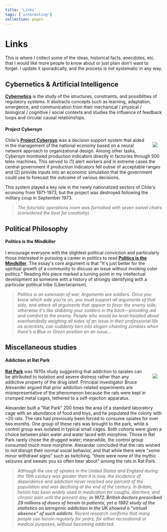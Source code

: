 ```yaml
---
title: 'Links'
tags: ['interesting']
collection: pages
---
```



# Links

This is where I collect some of the ideas, historical facts, anecdotes, etc. that I would like more people to know about or just plain don't want to forget. I update it sporadically, and the process is not systematic in any way.



## Cybernetics & Artificial Intelligence

[**Cybernetics**](http://en.wikipedia.org/wiki/Cybernetics) is the study of the structures, constraints, and possiblities of regulatory systems. It abstracts concepts such as learning, adaptation, emergence, and communication from their mechanical / physical / biological / cognitive / social contexts and studies the influence of feedback loops and circular causal relationships.

#### Project Cybersyn
<img src='http://www.redpepper.org.uk/wp-content/uploads/cybersyn.jpg' style='float:right; margin:15px; max-width:60%'/>

Chile's [**Project Cybersyn**](http://en.wikipedia.org/wiki/Project_Cybersyn) was a decision support system that aided in the management of the national economy based on a neural network approach to organizational design. Among other tasks, Cybersyn monitored production indicators directly in factories through 500 telex machines. This served to (1) alert workers and in extreme cases the central government if production indicators fell outise of acceptable ranges and (2) provide inputs into an economic simulation that the government could use to forecast the outcome of various decisions.

This system played a key role in the newly nationalized sectors of Chile's economy from 1971-1973, but the project was destroyed following the military coup in September 1973.

> *The futuristic operations room was furnished with seven swivel chairs (considered the best for creativity).*




<!-- ## Rationality & Cognitive Biases -->



## Political Philosophy

#### Politics is the Mindkiller
I encourage everyone with the slightest political conviction and particularly those interested in pursuing a career in politics to read [**Politics is the Mindkiller**](http://lesswrong.com/lw/gw/politics_is_the_mindkiller/). The essay's core argument is that "It's just better for the spiritual growth of a community to discuss an issue without invoking color politics." Reading this piece marked a turning point in my intellectual development as someone with a history of strongly identifying with a particular political tribe (Libertarianism).

> *Politics is an extension of war.  Arguments are soldiers.  Once you know which side you're on, you must support all arguments of that side, and attack all arguments that appear to favor the enemy side; otherwise it's like stabbing your soldiers in the back—providing aid and comfort to the enemy.  People who would be level-headed about evenhandedly weighing all sides of an issue in their professional life as scientists, can suddenly turn into slogan-chanting zombies when there's a Blue or Green position on an issue...*




## Miscellaneous studies

#### Addiction at Rat Park
<img src='http://sos.fishki.net/upload/en/201309/18/13402/d501eedb0fa9212d323b6b6d7681fa7f.png' style='float:right; margin:15px; max-width:50%'>

[**Rat Park**](http://en.wikipedia.org/wiki/Rat_Park?utm_source=hackernewsletter&utm_medium=email&utm_term=learn) was 1970s study suggesting that addiction to opiates can be attributed to isolation and severe distress rather than any addictive property of the drug istelf. Principal investigator Bruce Alexander argued that prior addiction-related experiments are misrepresentative of the phenomenon because the rats were kept in cramped metal cages, tethered to a self-injection apparatus.

Alexander built a "Rat Park" 200 times the area of a standard laboratory cage with an abundance of food and toys, and he populated the colony with ~20 rats. The rats had previously been forced to consume opiates for over two months. One group of these rats was brought to the park, while a control group was isolated in typical small cages. Both cohorts were given a choice between plain water and water laced with morphine. Those in Rat Park rarely chose the drugged water; meanwhile, the control group consumed much more morphine. Alexandar concluded that the rats wished to not disrupt their normal social behavior, and that while there were "some minor withdrawl signs" such as twitching, "there were none of the mythic seizures and sweats you so often hear about" among the rats in Rat Park.

> *Although the use of opiates in the United States and England during the 19th century was greater than it is now, the incidence of dependence and addiction never reached one percent of the population and was declining at the end of the century. In Britain, heroin has been widely used in medication for coughs, diarrhea, and chronic pain until the present day; **in 1972, British doctors prescribed 29 millions of doses of heroin to patients, yet a 1982 study of the statistics on iatrogenic addiction in the UK showed a "virtual absence" of such addicts**. Recent research confirms that many people use heroin regularly for years, for either recreational or medical purposes, without becoming addicted.*
